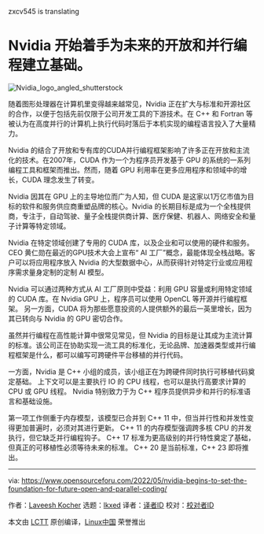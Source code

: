 zxcv545 is translating

[#]: subject: "Nvidia Begins To Set The Foundation For Future Open And Parallel Coding"
[#]: via: "https://www.opensourceforu.com/2022/05/nvidia-begins-to-set-the-foundation-for-future-open-and-parallel-coding/"
[#]: author: "Laveesh Kocher https://www.opensourceforu.com/author/laveesh-kocher/"
[#]: collector: "lkxed"
[#]: translator: " "
[#]: reviewer: " "
[#]: publisher: " "
[#]: url: " "

Nvidia 开始着手为未来的开放和并行编程建立基础。
======
![Nvidia_logo_angled_shutterstock][1]

随着图形处理器在计算机里变得越来越常见，Nvidia 正在扩大与标准和开源社区的合作，以便于包括先前仅限于公司开发工具的下游技术。在 C++ 和 Fortran 等被认为在高度并行的计算机上执行代码时落后于本机实现的编程语言投入了大量精力。

Nvidia 的结合了开放和专有库的CUDA并行编程框架影响了许多正在开放和主流化的技术。在2007年，CUDA 作为一个为程序员开发基于 GPU 的系统的一系列编程工具和框架而推出。然而，随着 GPU 利用率在更多应用程序和领域中的增长，CUDA 理念发生了转变。

Nvidia 因其在 GPU 上的主导地位而广为人知，但 CUDA 是这家以1万亿市值为目标的软件和服务供应商重塑品牌的核心。Nvidia 的长期目标是成为一个全栈提供商，专注于，自动驾驶、量子全栈提供商计算、医疗保健、机器人、网络安全和量子计算等特定领域。

Nvidia 在特定领域创建了专用的 CUDA 库，以及企业和可以使用的硬件和服务。CEO 黄仁勋在最近的GPU技术大会上宣布“ AI 工厂”概念，最能体现全栈战略。客户可以将应用程序放入 Nvidia 的大型数据中心，从而获得针对特定行业或应用程序需求量身定制的定制 AI 模型。

Nvidia 可以通过两种方式从 AI 工厂原则中受益：利用 GPU 容量或利用特定领域的 CUDA 库。在 Nvidia GPU 上，程序员可以使用 OpenCL 等开源并行编程框架。 另一方面，CUDA 将为那些愿意投资的人提供额外的最后一英里增长，因为其已转向与 Nvidia 的 GPU 密切合作。

虽然并行编程在高性能计算中很常见常见，但 Nvidia 的目标是让其成为主流计算的标准。该公司正在协助实现一流工具的标准化，无论品牌、加速器类型或并行编程框架是什么，都可以编写可跨硬件平台移植的并行代码。

一方面，Nvidia 是 C++ 小组的成员，该小组正在为跨硬件同时执行可移植代码奠定基础。 上下文可以是主要执行 IO 的 CPU 线程，也可以是执行高要求计算的 CPU 或 GPU 线程。 Nvidia 特别致力于为 C++ 程序员提供异步和并行的标准语言和基础设施。

第一项工作侧重于内存模型，该模型已合并到 C++ 11 中，但当并行性和并发性变得更加普遍时，必须对其进行更新。 C++ 11 的内存模型强调跨多核 CPU 的并发执行，但它缺乏并行编程钩子。 C++ 17 标准为更高级别的并行特性奠定了基础，但真正的可移植性必须等待未来的标准。 C++ 20 是当前标准，C++ 23 即将推出。

--------------------------------------------------------------------------------

via: https://www.opensourceforu.com/2022/05/nvidia-begins-to-set-the-foundation-for-future-open-and-parallel-coding/

作者：[Laveesh Kocher][a]
选题：[lkxed][b]
译者：[译者ID](https://github.com/zxcv545)
校对：[校对者ID](https://github.com/校对者ID)

本文由 [LCTT](https://github.com/LCTT/TranslateProject) 原创编译，[Linux中国](https://linux.cn/) 荣誉推出

[a]: https://www.opensourceforu.com/author/laveesh-kocher/
[b]: https://github.com/lkxed
[1]: https://www.opensourceforu.com/wp-content/uploads/2022/05/Nvidia_logo_angled_shutterstock.jpg
